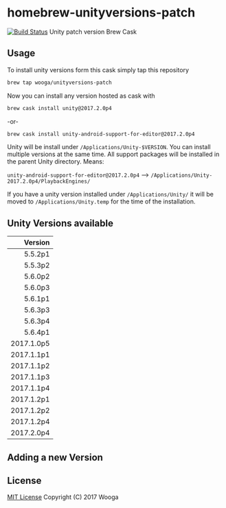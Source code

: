 homebrew-unityversions-patch
============================

[![Build Status](https://travis-ci.org/wooga/homebrew-unityversions-patch.svg?branch=master)](https://travis-ci.org/wooga/homebrew-unityversions-patch)
Unity patch version Brew Cask 

Usage
-----

To install unity versions form this cask simply tap this repository

```bash
brew tap wooga/unityversions-patch
```

Now you can install any version hosted as cask with

```bash
brew cask install unity@2017.2.0p4
```

-or-

```bash
brew cask install unity-android-support-for-editor@2017.2.0p4
```

Unity will be install under `/Applications/Unity-$VERSION`. You can install multiple versions at the same time. All support packages will be installed in the parent Unity directory. Means:

`unity-android-support-for-editor@2017.2.0p4` --> `/Applications/Unity-2017.2.0p4/PlaybackEngines/`

If you have a unity version installed under `/Applications/Unity/` it will be moved to
`/Applications/Unity.temp` for the time of the installation.

Unity Versions available
------------------------

| Version    |
| ---------: |
|    5.5.2p1 |
|    5.5.3p2 |
|    5.6.0p2 |
|    5.6.0p3 |
|    5.6.1p1 |
|    5.6.3p3 |
|    5.6.3p4 |
|    5.6.4p1 |
| 2017.1.0p5 |
| 2017.1.1p1 |
| 2017.1.1p2 |
| 2017.1.1p3 |
| 2017.1.1p4 |
| 2017.1.2p1 |
| 2017.1.2p2 |
| 2017.1.2p4 |
| 2017.2.0p4 |


Adding a new Version
--------------------


License
-------
[MIT License](LICENSE) Copyright (C) 2017 Wooga